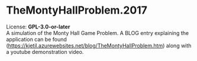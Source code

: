 # TheMontyHallProblem.2017
License: **GPL-3.0-or-later**  
A simulation of the Monty Hall Game Problem. A BLOG entry explaining the application can be found (https://kjetil.azurewebsites.net/blog/TheMontyHallProblem.htm) along 
with a youtube demonstration video.

